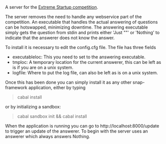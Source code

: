 A server for the [Extreme Startup
competition](https://github.com/rchatley/extreme_startup).

The server removes the need to handle any webservice part of the competition.
An executable that handles the actual answering of questions can be hotswapped,
minimizing downtime. The answering executable simply gets the question from
stdin and prints either 'Just "<ANSWER>"' or 'Nothing' to indicate that the
answerer does not know the answer.

To install it is necessary to edit the config.cfg file. The file has three fields

* executableloc: This you need to set to the answering executable.
* tmploc: A temporary location for the current answerer, this can be
 left as is if you are on a unix system.
* logfile: Where to put the log file, can also be left as is on a unix system.

Once this has been done you can simply install it as any other snap-framework
application, either by typing

  > cabal install

or by initializing a sandbox:

  > cabal sandbox init && cabal install

When the application is running you can go to http://localhost:8000/update
to trigger an update of the answerer. To begin with the server uses an
answerer which always answers Nothing.
